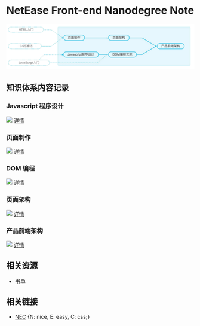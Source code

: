 # NetEase Front-end Nanodegree Note

![](img/C/career-path.jpg)

## 知识体系内容记录

### Javascript 程序设计

![](http://progressed.io/bar/68?title=Progress) [详情](JavascriptDesignPattern.md)

### 页面制作

![](http://progressed.io/bar/60?title=Progress) [详情](WebCreation.md)

### DOM 编程

![](http://progressed.io/bar/0?title=Progress) [详情](#)

### 页面架构

![](http://progressed.io/bar/0?title=Progress) [详情](#)

### 产品前端架构

![](http://progressed.io/bar/0?title=Progress) [详情](#)

## 相关资源

- [书单](Booklist.md)

## 相关链接

- [NEC](http://nec.netease.com/) {N: nice, E: easy, C: css;}